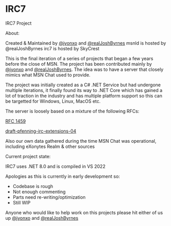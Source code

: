 # IRC7
IRC7 Project

About:

Created & Maintained by [@jyonxo](https://github.com/jyonxo) and [@realJoshByrnes](https://github.com/realJoshByrnes)
msnld is hosted by @realJoshByrnes
irc7 is hosted by SkyCrest

This is the final iteration of a series of projects that began a few years before the close of MSN. The project has been contributed mainly by [@jyonxo](https://github.com/jyonxo) and [@realJoshByrnes](https://github.com/realJoshByrnes). The idea was to have a server that closely mimics what MSN Chat used to provide.

The project was initially created as a C# .NET Service but had undergone multiple iterations, it finally found its way to .NET Core which has gained a lot of traction in the industry and has multiple platform support so this can be targetted for Windows, Linux, MacOS etc.

The server is loosely based on a mixture of the following RFCs:

[RFC 1459](https://datatracker.ietf.org/doc/html/rfc1459)

[draft-pfenning-irc-extensions-04](https://datatracker.ietf.org/doc/html/draft-pfenning-irc-extensions-04)

Also our own data gathered during the time MSN Chat was operational, including eXonytes Realm & other sources

Current project state:

IRC7 uses .NET 8.0 and is compiled in VS 2022

Apologies as this is currently in early development so:
- Codebase is rough
- Not enough commenting
- Parts need re-writing/optimization
- Still WIP

Anyone who would like to help work on this projects please hit either of us up [@jyonxo](https://github.com/jyonxo) and [@realJoshByrnes](https://github.com/realJoshByrnes)
